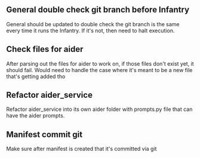 ## General double check git branch before Infantry

General should be updated to double check the git branch is the same every time it runs the Infantry.  If it's not, then need to halt execution.

## Check files for aider

After parsing out the files for aider to work on, if those files don't exist yet, it should fail. Would need to handle the case where it's meant to be a new file that's getting added tho

## Refactor aider_service

Refactor aider_service into its own aider folder with prompts.py file that can have the aider prompts.

## Manifest commit git

Make sure after manifest is created that it's committed via git
